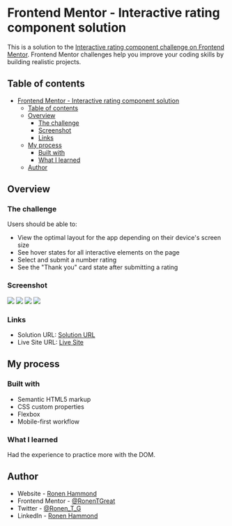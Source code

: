 # Frontend Mentor - Interactive rating component solution

This is a solution to the [Interactive rating component challenge on Frontend Mentor](https://www.frontendmentor.io/challenges/interactive-rating-component-koxpeBUmI). Frontend Mentor challenges help you improve your coding skills by building realistic projects. 

## Table of contents

- [Frontend Mentor - Interactive rating component solution](#frontend-mentor---interactive-rating-component-solution)
  - [Table of contents](#table-of-contents)
  - [Overview](#overview)
    - [The challenge](#the-challenge)
    - [Screenshot](#screenshot)
    - [Links](#links)
  - [My process](#my-process)
    - [Built with](#built-with)
    - [What I learned](#what-i-learned)
  - [Author](#author)

## Overview

### The challenge

Users should be able to:

- View the optimal layout for the app depending on their device's screen size
- See hover states for all interactive elements on the page
- Select and submit a number rating
- See the "Thank you" card state after submitting a rating

### Screenshot

![](./screenhots/large-screen-1.png)
![](./screenhots/large-screen-2.png)
![](./screenhots/small-screen-1.png)
![](./screenhots/small-screen-2.png)


### Links

- Solution URL: [Solution URL](https://www.frontendmentor.io/solutions/interactive-rating-page-using-html-css-and-javascript-XhIrAMmIDs)
- Live Site URL: [Live Site](https://unique-sprinkles-8ea417.netlify.app/)

## My process

### Built with

- Semantic HTML5 markup
- CSS custom properties
- Flexbox
- Mobile-first workflow

### What I learned

Had the experience to practice more with the DOM.

## Author

- Website - [Ronen Hammond](https://www.ronenhammond.me)
- Frontend Mentor - [@RonenTGreat](https://www.frontendmentor.io/profile/RonenTGreat)
- Twitter - [@Ronen_T_G](https://www.twitter.com/Ronen_T_G)
- LinkedIn - [Ronen Hammond](https://www.linkedin.com/in/ronen-hammond/)
